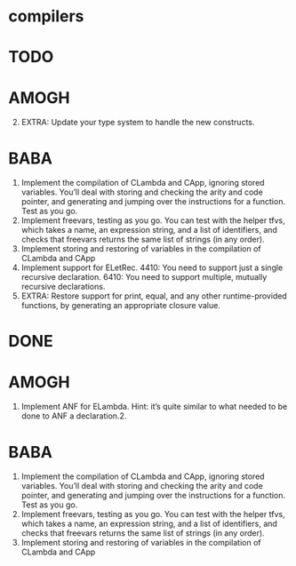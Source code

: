 # compilers

# TODO 

# AMOGH
2. EXTRA: Update your type system to handle the new constructs.

# BABA
1. Implement the compilation of CLambda and CApp, ignoring stored variables. You’ll deal with storing and checking the arity and code pointer, and generating and jumping over the instructions for a function. Test as you go.
2. Implement freevars, testing as you go. You can test with the helper tfvs, which takes a name, an expression string, and a list of identifiers, and checks that freevars returns the same list of strings (in any order).
3. Implement storing and restoring of variables in the compilation of CLambda and CApp
4. Implement support for ELetRec. 4410: You need to support just a single recursive declaration. 6410: You need to support multiple, mutually recursive declarations.
5. EXTRA: Restore support for print, equal, and any other runtime-provided functions, by generating an appropriate closure value.

# DONE

# AMOGH
1. Implement ANF for ELambda. Hint: it’s quite similar to what needed to be done to ANF a declaration.2. 

# BABA
1. Implement the compilation of CLambda and CApp, ignoring stored variables. You’ll deal with storing and checking the arity and code pointer, and generating and jumping over the instructions for a function. Test as you go.
2. Implement freevars, testing as you go. You can test with the helper tfvs, which takes a name, an expression string, and a list of identifiers, and checks that freevars returns the same list of strings (in any order).
3. Implement storing and restoring of variables in the compilation of CLambda and CApp
